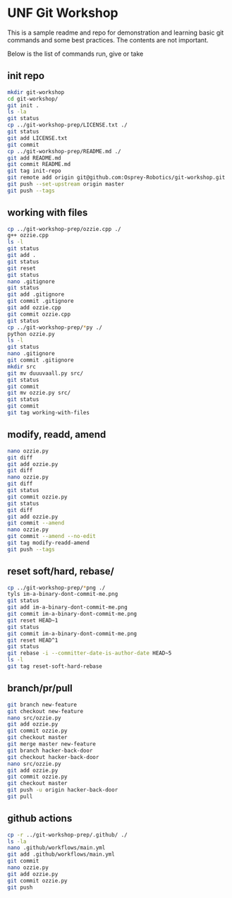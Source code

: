 # UNF Git Workshop

This is a sample readme and repo for demonstration and learning basic git
commands and some best practices. The contents are not important.

Below is the list of commands run, give or take

## init repo
```bash
mkdir git-workshop
cd git-workshop/
git init .
ls -la
git status
cp ../git-workshop-prep/LICENSE.txt ./
git status
git add LICENSE.txt
git commit
cp ../git-workshop-prep/README.md ./
git add README.md
git commit README.md
git tag init-repo
git remote add origin git@github.com:Osprey-Robotics/git-workshop.git
git push --set-upstream origin master
git push --tags
```

## working with files
```bash
cp ../git-workshop-prep/ozzie.cpp ./
g++ ozzie.cpp
ls -l
git status
git add .
git status
git reset
git status
nano .gitignore
git status
git add .gitignore
git commit .gitignore
git add ozzie.cpp
git commit ozzie.cpp
git status
cp ../git-workshop-prep/*py ./
python ozzie.py
ls -l
git status
nano .gitignore
git commit .gitignore
mkdir src
git mv duuuvaall.py src/
git status
git commit
git mv ozzie.py src/
git status
git commit
git tag working-with-files
```

## modify, readd, amend
```bash
nano ozzie.py
git diff
git add ozzie.py
git diff
nano ozzie.py
git diff
git status
git commit ozzie.py
git status
git diff
git add ozzie.py
git commit --amend
nano ozzie.py
git commit --amend --no-edit
git tag modify-readd-amend
git push --tags
```

## reset soft/hard, rebase/
```bash
cp ../git-workshop-prep/*png ./
tyls im-a-binary-dont-commit-me.png
git status
git add im-a-binary-dont-commit-me.png
git commit im-a-binary-dont-commit-me.png
git reset HEAD~1
git status
git commit im-a-binary-dont-commit-me.png
git reset HEAD^1
git status
git rebase -i --committer-date-is-author-date HEAD~5
ls -l
git tag reset-soft-hard-rebase
```

## branch/pr/pull
```bash
git branch new-feature
git checkout new-feature
nano src/ozzie.py
git add ozzie.py
git commit ozzie.py
git checkout master
git merge master new-feature
git branch hacker-back-door
git checkout hacker-back-door
nano src/ozzie.py
git add ozzie.py
git commit ozzie.py
git checkout master
git push -u origin hacker-back-door
git pull
```

## github actions
```bash
cp -r ../git-workshop-prep/.github/ ./
ls -la
nano .github/workflows/main.yml
git add .github/workflows/main.yml
git commit
nano ozzie.py
git add ozzie.py
git commit ozzie.py
git push
```
